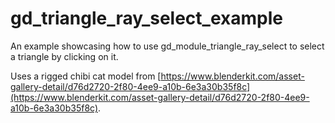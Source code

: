 # gd\_triangle\_ray\_select\_example

An example showcasing how to use gd\_module\_triangle\_ray\_select to select a triangle by clicking on it.

Uses a rigged chibi cat model from [https://www.blenderkit.com/asset-gallery-detail/d76d2720-2f80-4ee9-a10b-6e3a30b35f8c](https://www.blenderkit.com/asset-gallery-detail/d76d2720-2f80-4ee9-a10b-6e3a30b35f8c).


